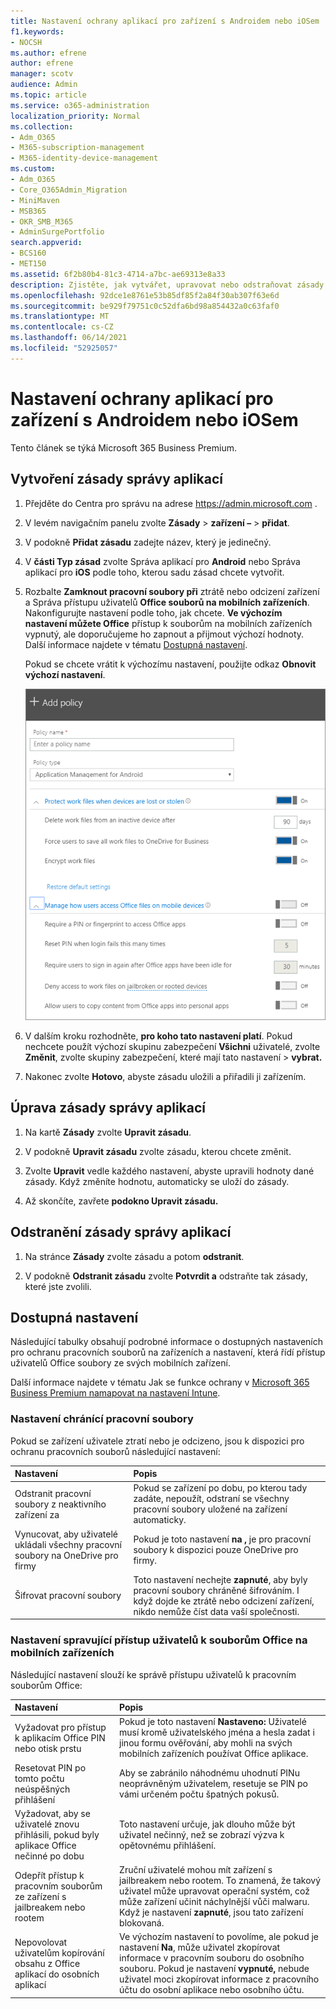 ```yaml
---
title: Nastavení ochrany aplikací pro zařízení s Androidem nebo iOSem
f1.keywords:
- NOCSH
ms.author: efrene
author: efrene
manager: scotv
audience: Admin
ms.topic: article
ms.service: o365-administration
localization_priority: Normal
ms.collection:
- Adm_O365
- M365-subscription-management
- M365-identity-device-management
ms.custom:
- Adm_O365
- Core_O365Admin_Migration
- MiniMaven
- MSB365
- OKR_SMB_M365
- AdminSurgePortfolio
search.appverid:
- BCS160
- MET150
ms.assetid: 6f2b80b4-81c3-4714-a7bc-ae69313e8a33
description: Zjistěte, jak vytvářet, upravovat nebo odstraňovat zásady správy aplikací a jak chránit pracovní soubory na zařízeních s Androidem nebo iOS.
ms.openlocfilehash: 92dce1e8761e53b85df85f2a84f30ab307f63e6d
ms.sourcegitcommit: be929f79751c0c52dfa6bd98a854432a0c63faf0
ms.translationtype: MT
ms.contentlocale: cs-CZ
ms.lasthandoff: 06/14/2021
ms.locfileid: "52925057"
---
```

# <a name="set-app-protection-settings-for-android-or-ios-devices"></a>Nastavení ochrany aplikací pro zařízení s Androidem nebo iOSem

Tento článek se týká Microsoft 365 Business Premium.

## <a name="create-an-app-management-policy"></a>Vytvoření zásady správy aplikací

1. Přejděte do Centra pro správu na adrese <a href="https://go.microsoft.com/fwlink/p/?linkid=837890" target="_blank">https://admin.microsoft.com</a> . 
    
2. V levém navigačním panelu zvolte **Zásady** \> **zařízení –** \> **přidat**.
  
3. V podokně **Přidat zásadu** zadejte název, který je jedinečný. 
    
4. V **části Typ zásad** zvolte Správa aplikací pro **Android** nebo Správa aplikací pro **iOS** podle toho, kterou sadu zásad chcete vytvořit. 
    
5. Rozbalte **Zamknout pracovní soubory při** ztrátě nebo odcizení zařízení a Správa přístupu uživatelů **Office souborů na mobilních zařízeních**. Nakonfigurujte nastavení podle toho, jak chcete. **Ve výchozím nastavení můžete Office** přístup k  souborům na mobilních zařízeních  vypnutý, ale doporučujeme ho zapnout a přijmout výchozí hodnoty. Další informace najdete v tématu [Dostupná nastavení](#available-settings). 
    
    Pokud se chcete vrátit k výchozímu nastavení, použijte odkaz **Obnovit výchozí nastavení**. 
    
    ![Screenshot of Create a policy with Application management for Android selected](../media/eabbe06d-ac0a-4f3a-8630-68c808b1e662.png)
  
6. V dalším kroku rozhodněte, **pro koho tato nastavení platí**. Pokud nechcete použít výchozí skupinu zabezpečení **Všichni** uživatelé, zvolte **Změnit**, zvolte skupiny zabezpečení, které mají tato nastavení \> **vybrat.**
    
7. Nakonec zvolte **Hotovo**, abyste zásadu uložili a přiřadili ji zařízením. 
    
## <a name="edit-an-app-management-policy"></a>Úprava zásady správy aplikací

1. Na kartě **Zásady** zvolte **Upravit zásadu**.
    
2. V podokně **Upravit zásadu** zvolte zásadu, kterou chcete změnit. 
    
3. Zvolte **Upravit** vedle každého nastavení, abyste upravili hodnoty dané zásady. Když změníte hodnotu, automaticky se uloží do zásady.
    
4. Až skončíte, zavřete **podokno Upravit zásadu.** 
    
## <a name="delete-an-app-management-policy"></a>Odstranění zásady správy aplikací

1. Na stránce **Zásady** zvolte zásadu a potom **odstranit**.
    
2. V podokně **Odstranit zásadu** zvolte **Potvrdit a** odstraňte tak zásady, které jste zvolili. 
    
## <a name="available-settings"></a>Dostupná nastavení

Následující tabulky obsahují podrobné informace o dostupných nastaveních pro ochranu pracovních souborů na zařízeních a nastavení, která řídí přístup uživatelů Office soubory ze svých mobilních zařízení.
  
 Další informace najdete v tématu Jak se funkce ochrany v [Microsoft 365 Business Premium namapovat na nastavení Intune](map-protection-features-to-intune-settings.md). 
  
### <a name="settings-that-protect-work-files"></a>Nastavení chránící pracovní soubory

Pokud se zařízení uživatele ztratí nebo je odcizeno, jsou k dispozici pro ochranu pracovních souborů následující nastavení:


|Nastavení  <br/> |Popis  <br/> |
|:-----|:-----|
|Odstranit pracovní soubory z neaktivního zařízení za  <br/> |Pokud se zařízení po dobu, po kterou tady zadáte, nepoužít, odstraní se všechny pracovní soubory uložené na zařízení automaticky.  <br/> |
|Vynucovat, aby uživatelé ukládali všechny pracovní soubory na OneDrive pro firmy  <br/> |Pokud je toto nastavení **na ,** je pro pracovní soubory k dispozici pouze OneDrive pro firmy.  <br/> |
|Šifrovat pracovní soubory  <br/> |Toto nastavení nechejte **zapnuté**, aby byly pracovní soubory chráněné šifrováním. I když dojde ke ztrátě nebo odcizení zařízení, nikdo nemůže číst data vaší společnosti.  <br/> |
   
### <a name="settings-that-control-how-users-access-office-files-on-mobile-devices"></a>Nastavení spravující přístup uživatelů k souborům Office na mobilních zařízeních

Následující nastavení slouží ke správě přístupu uživatelů k pracovním souborům Office:


|Nastavení  <br/> |Popis  <br/> |
|:-----|:-----|
|Vyžadovat pro přístup k aplikacím Office PIN nebo otisk prstu  <br/> |Pokud je toto nastavení **Nastaveno:** Uživatelé musí kromě uživatelského jména a hesla zadat i jinou formu ověřování, aby mohli na svých mobilních zařízeních používat Office aplikace.<br/> |
|Resetovat PIN po tomto počtu neúspěšných přihlášení  <br/> |Aby se zabránilo náhodnému uhodnutí PINu neoprávněným uživatelem, resetuje se PIN po vámi určeném počtu špatných pokusů.  <br/> |
|Vyžadovat, aby se uživatelé znovu přihlásili, pokud byly aplikace Office nečinné po dobu  <br/> |Toto nastavení určuje, jak dlouho může být uživatel nečinný, než se zobrazí výzva k opětovnému přihlášení.  <br/> |
|Odepřít přístup k pracovním souborům ze zařízení s jailbreakem nebo rootem  <br/> |Zruční uživatelé mohou mít zařízení s jailbreakem nebo rootem. To znamená, že takový uživatel může upravovat operační systém, což může zařízení učinit náchylnější vůči malwaru. Když je nastavení **zapnuté**, jsou tato zařízení blokovaná.  <br/> |
|Nepovolovat uživatelům kopírování obsahu z Office aplikací do osobních aplikací  <br/> |Ve výchozím nastavení to povolíme, ale pokud je nastavení **Na**, může uživatel zkopírovat informace v pracovním souboru do osobního souboru. Pokud je nastavení **vypnuté,** nebude uživatel moci zkopírovat informace z pracovního účtu do osobní aplikace nebo osobního účtu.  <br/> |
